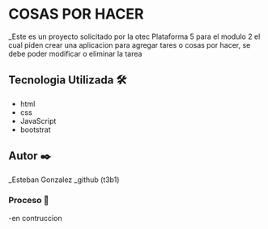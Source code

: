 # COSAS POR HACER

_Este es un proyecto solicitado por la otec Plataforma 5 para el modulo 2 el cual piden crear
 una aplicacion para agregar tares o cosas por hacer, se debe poder modificar o eliminar la tarea 

## Tecnologia Utilizada 🛠️

- html
- css
- JavaScript
- bootstrat

## Autor ✒️
_Esteban Gonzalez
_github (t3b1)

### Proceso 🔧
-en contruccion